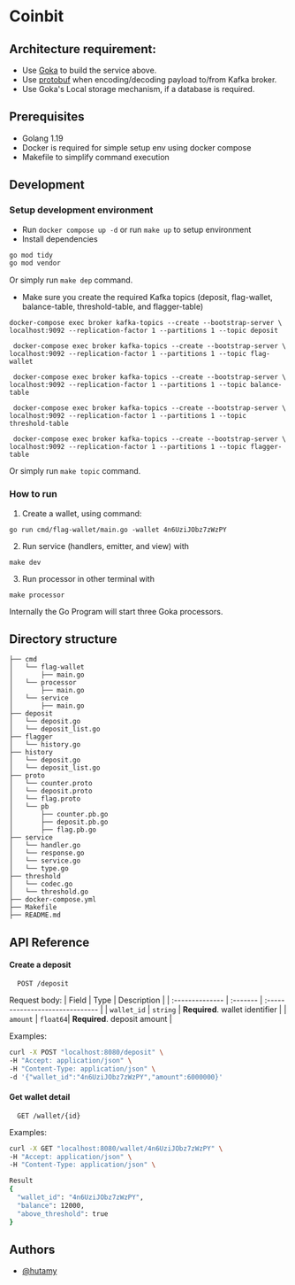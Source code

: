 # Coinbit

## Architecture requirement:
- Use [Goka](https://github.com/lovoo/goka) to build the service above.
- Use [protobuf](https://developers.google.com/protocol-buffers/docs/gotutorial) when encoding/decoding payload to/from Kafka broker.
- Use Goka's Local storage mechanism, if a database is required.

## Prerequisites
- Golang 1.19
- Docker is required for simple setup env using docker compose
- Makefile to simplify command execution

## Development 

### Setup development environment

- Run `docker compose up -d` or run `make up` to setup environment
- Install dependencies
```cmd
go mod tidy
go mod vendor
```
Or simply run `make dep` command.
- Make sure you create the required Kafka topics (deposit, flag-wallet,  balance-table, threshold-table, and flagger-table)
```
docker-compose exec broker kafka-topics --create --bootstrap-server \
localhost:9092 --replication-factor 1 --partitions 1 --topic deposit

 docker-compose exec broker kafka-topics --create --bootstrap-server \
localhost:9092 --replication-factor 1 --partitions 1 --topic flag-wallet

 docker-compose exec broker kafka-topics --create --bootstrap-server \
localhost:9092 --replication-factor 1 --partitions 1 --topic balance-table

 docker-compose exec broker kafka-topics --create --bootstrap-server \
localhost:9092 --replication-factor 1 --partitions 1 --topic threshold-table

 docker-compose exec broker kafka-topics --create --bootstrap-server \
localhost:9092 --replication-factor 1 --partitions 1 --topic flagger-table
```
Or simply run `make topic` command.

### How to run
1. Create a wallet, using command:
```
go run cmd/flag-wallet/main.go -wallet 4n6UziJObz7zWzPY
```
2. Run service (handlers, emitter, and view) with 
```
make dev
```
3. Run processor in other terminal with
```
make processor
```

Internally the Go Program will start three Goka processors.

## Directory structure

```
├── cmd
│   └── flag-wallet
│       ├── main.go
│   └── processor
│       ├── main.go
│   └── service
│       ├── main.go
├── deposit
│   └── deposit.go
│   └── deposit_list.go
├── flagger
│   └── history.go
├── history
│   └── deposit.go
│   └── deposit_list.go
├── proto
│   └── counter.proto
│   └── deposit.proto
│   └── flag.proto
│   └── pb
│       ├── counter.pb.go
│       ├── deposit.pb.go
│       ├── flag.pb.go
├── service
│   └── handler.go
│   └── response.go
│   └── service.go
│   └── type.go
├── threshold
│   └── codec.go
│   └── threshold.go
├── docker-compose.yml
├── Makefile
├── README.md
```

## API Reference

#### Create a deposit

```http
  POST /deposit
```
Request body:
| Field           | Type     | Description                     |
| :-------------- | :------- | :------------------------------ |
| `wallet_id`     | `string` | **Required**. wallet identifier |
| `amount`        | `float64`| **Required**. deposit amount    |

Examples:
```bash
curl -X POST "localhost:8080/deposit" \
-H "Accept: application/json" \
-H "Content-Type: application/json" \
-d '{"wallet_id":"4n6UziJObz7zWzPY","amount":6000000}'
```

#### Get wallet detail

```http
  GET /wallet/{id}
```

Examples:
```bash
curl -X GET "localhost:8080/wallet/4n6UziJObz7zWzPY" \
-H "Accept: application/json" \
-H "Content-Type: application/json" \

Result
{
  "wallet_id": "4n6UziJObz7zWzPY",
  "balance": 12000,
  "above_threshold": true
}
```

## Authors

- [@hutamy](https://www.github.com/hutamy)